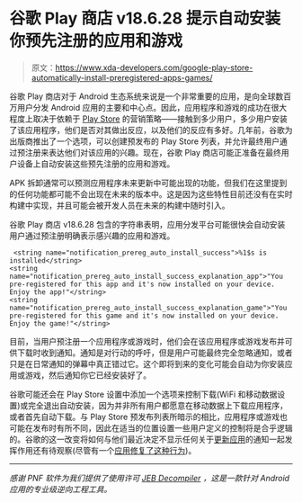 # 谷歌 Play 商店 v18.6.28 提示自动安装你预先注册的应用和游戏

> 原文：<https://www.xda-developers.com/google-play-store-automatically-install-preregistered-apps-games/>

谷歌 Play 商店对于 Android 生态系统来说是一个非常重要的应用，是向全球数百万用户分发 Android 应用的主要和中心点。因此，应用程序和游戏的成功在很大程度上取决于依赖于 [Play Store](https://play.google.com/store/apps) 的营销策略——接触到多少用户，多少用户安装了该应用程序，他们是否对其做出反应，以及他们的反应有多好。几年前，谷歌为出版商推出了一个选项，可以创建预发布的 Play Store 列表，并允许最终用户通过预注册来表达他们对该应用的兴趣。现在，谷歌 Play 商店可能正准备在最终用户设备上自动安装这些预先注册的应用和游戏。

APK 拆卸通常可以预测应用程序未来更新中可能出现的功能，但我们在这里提到的任何功能都可能不会出现在未来的版本中。这是因为这些特性目前还没有在实时构建中实现，并且可能会被开发人员在未来的构建中随时引入。

谷歌 Play 商店 v18.6.28 包含的字符串表明，应用分发平台可能很快会自动安装用户通过预注册明确表示感兴趣的应用和游戏。

```
 <string name="notification_prereg_auto_install_success">%1$s is installed</string>
<string name="notification_prereg_auto_install_success_explanation_app">"You pre-registered for this app and it's now installed on your device. Enjoy the app!"</string>
<string name="notification_prereg_auto_install_success_explanation_game">"You pre-registered for this game and it's now installed on your device. Enjoy the game!"</string> 
```

目前，当用户预注册一个应用程序或游戏时，他们会在该应用程序或游戏发布并可供下载时收到通知。通知是对行动的呼吁，但是用户可能最终完全忽略通知，或者只是在日常通知的弹幕中真正错过它。这个即将到来的变化可能会自动为你安装应用或游戏，然后通知你它已经安装好了。

谷歌可能还会在 Play Store 设置中添加一个选项来控制下载(WiFi 和移动数据设置)或完全退出自动安装，因为并非所有用户都愿意在移动数据上下载应用程序，或者首先自动下载。与 Play Store 预发布列表所暗示的相比，应用程序或游戏也可能在发布时有所不同，因此在适当的位置设置一些用户定义的控制将是合乎逻辑的。谷歌的这一改变将如何与他们最近决定不显示任何关于[更新应用](https://www.xda-developers.com/the-google-play-store-will-no-longer-show-notifications-for-updated-apps/)的通知一起发挥作用还有待观察(尽管有一个[应用修复了这种行为](https://www.xda-developers.com/play-store-updates-notifications/))。

* * *

*感谢 PNF 软件为我们提供了使用许可 [JEB Decompiler](https://www.pnfsoftware.com/?aid=xdadev) ，这是一款针对 Android 应用的专业级逆向工程工具。*